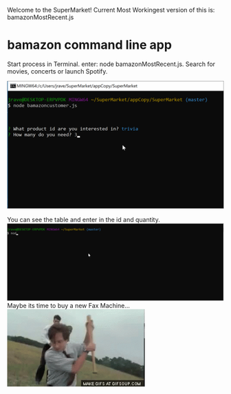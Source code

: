 Welcome to the SuperMarket!
Current Most Workingest version of this is: bamazonMostRecent.js
# bamazon command line app
Start process in Terminal.
 enter:
 node bamazonMostRecent.js.
 Search for movies, concerts or launch Spotify.

![3](/enterNodeCmd3.gif "cmdLine3")

You can see the table and enter in the id and quantity.
![5](/enterNodeCmd5.gif "cmdLine5")
Maybe its time to buy a new Fax Machine...
![OS3](/offficespace3.gif "officespace3")
